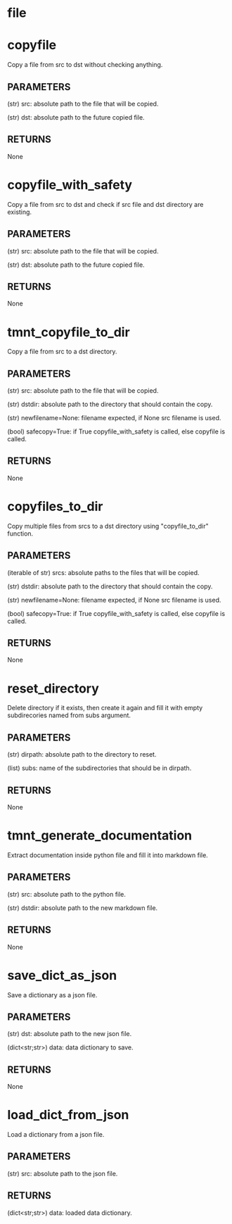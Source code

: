 # file

# copyfile


Copy a file from src to dst without checking anything.

PARAMETERS
----------
(str) src:
absolute path to the file that will be copied.

(str) dst:
absolute path to the future copied file.

RETURNS
-------
None


# copyfile_with_safety


Copy a file from src to dst and check if src file and dst directory are existing.

PARAMETERS
----------
(str) src:
absolute path to the file that will be copied.

(str) dst:
absolute path to the future copied file.

RETURNS
-------
None


# tmnt_copyfile_to_dir


Copy a file from src to a dst directory.

PARAMETERS
----------
(str) src:
absolute path to the file that will be copied.

(str) dstdir:
absolute path to the directory that should contain the copy.

(str) newfilename=None:
filename expected, if None src filename is used.

(bool) safecopy=True:
if True copyfile_with_safety is called, else copyfile is called.

RETURNS
-------
None


# copyfiles_to_dir


Copy multiple files from srcs to a dst directory using "copyfile_to_dir" function.

PARAMETERS
----------
(iterable of str) srcs:
absolute paths to the files that will be copied.

(str) dstdir:
absolute path to the directory that should contain the copy.

(str) newfilename=None:
filename expected, if None src filename is used.

(bool) safecopy=True:
if True copyfile_with_safety is called, else copyfile is called.

RETURNS
-------
None


# reset_directory


Delete directory if it exists, then create it again and fill it with
empty subdirecories named from subs argument.

PARAMETERS
----------
(str) dirpath:
absolute path to the directory to reset.

(list<str>) subs:
name of the subdirectories that should be in dirpath.

RETURNS
-------
None


# tmnt_generate_documentation


Extract documentation inside python file and fill it into markdown file.

PARAMETERS
----------
(str) src:
absolute path to the python file.

(str) dstdir:
absolute path to the new markdown file.

RETURNS
-------
None


# save_dict_as_json


Save a dictionary as a json file.

PARAMETERS
----------
(str) dst:
absolute path to the new json file.

(dict<str;str>) data:
data dictionary to save.

RETURNS
-------
None


# load_dict_from_json


Load a dictionary from a json file.

PARAMETERS
----------
(str) src:
absolute path to the json file.

RETURNS
-------
(dict<str;str>) data:
loaded data dictionary.


